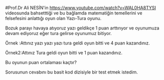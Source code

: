 
#Prof.Dr Ali NESİN'in https://www.youtube.com/watch?v=WAL0HA8TYSI videosunda bahsetttiği ve bu bağlamda matematiğin temellerini ve felsefesini anlattığı oyun olan Yazı-Tura oyunu. 

Bozuk parayı havaya atıyoruz yazı geldikçe 1 puan arttırıyor ve oyunumuza devam ediyoruz eğer tura gelirse oyunumuz bitiyor.

Örnek :Attınız yazı yazı yazı tura geldi oyun bitti ve 4 puan kazandınız.

Örnek2:Attınız Tura geldi oyun bitti ve 1 puan kazandınız.

Bu oyunun puan ortalaması kaçtır?

Sorusunun cevabını bu basit kod dizisiyle bir test etmek istedim.

 
